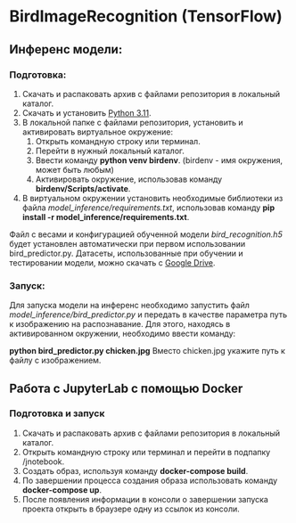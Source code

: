 # BirdImageRecognition (TensorFlow)

## Инференс модели:
### Подготовка:
1. Скачать и распаковать архив с файлами репозитория в локальный каталог.
2. Скачать и установить [Python 3.11](https://www.python.org/downloads/).
3. В локальной папке с файлами репозитория, установить и активировать виртуальное окружение:
   1. Открыть командную строку или терминал.
   2. Перейти в нужный локальный каталог.
   3. Ввести команду **python venv birdenv**. (birdenv - имя окружения, может быть любым)
   4. Активировать окружение, использовав команду **birdenv/Scripts/activate**.
5. В виртуальном окружении установить необходимые библиотеки из файла _model\_inference/requirements.txt_, использовав команду **pip install -r model\_inference/requirements.txt**.

Файл с весами и конфигурацией обученной модели _bird_recognition.h5_ будет установлен автоматически при первом использовании bird_predictor.py.
Датасеты, использованные при обучении и тестировании модели, можно скачать с [Google Drive](https://drive.google.com/drive/folders/1ZDlgOtVB-Jdkqt-cQrEdyl-QMCJwF2kq?usp=sharing).


### Запуск:
Для запуска модели на инференс необходимо запустить файл _model\_inference/bird_predictor.py_ и передать в качестве параметра путь к изображению на распознавание.
Для этого, находясь в активированном окружении, необходимо ввести команду:

**python bird_predictor.py chicken.jpg**
Вместо chicken.jpg укажите путь к файлу с изображением.

## Работа с JupyterLab с помощью Docker

### Подготовка и запуск

1. Скачать и распаковать архив с файлами репозитория в локальный каталог.
2. Открыть командную строку или терминал и перейти в подпапку /jnotebook.
3. Создать образ, используя команду **docker-compose build**.
4. По завершении процесса создания образа использовать команду **docker-compose up**.
5. После появления информации в консоли о завершении запуска проекта открыть в браузере одну из ссылок из консоли.
